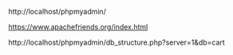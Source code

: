http://localhost/phpmyadmin/



https://www.apachefriends.org/index.html



http://localhost/phpmyadmin/db_structure.php?server=1&db=cart
